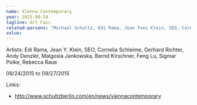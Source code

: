```yaml
---
name: Vienna Contemporary
year: 2015-09-24
tagline: Art Fair
related-persons: "Michael Schultz, Edi Rama, Jean Yves Klein, SEO, Cornelia Schleime, Gerhard Richter, Andy Denzler, Malgosia Jankowska, Bernd Kirschner, Feng Lu, Sigmar Polke, Rebecca Raue"
value:
---
```

Artists: Edi Rama, Jean Y. Klein, SEO, Cornelia Schleime, Gerhard Richter, Andy Denzler, Malgosia Jankowska, Bernd Kirschner, Feng Lu, Sigmar Polke, Rebecca Raue

09/24/2015 to 09/27/2015

Links:
* <http://www.schultzberlin.com/en/news/viennacontemporary>
